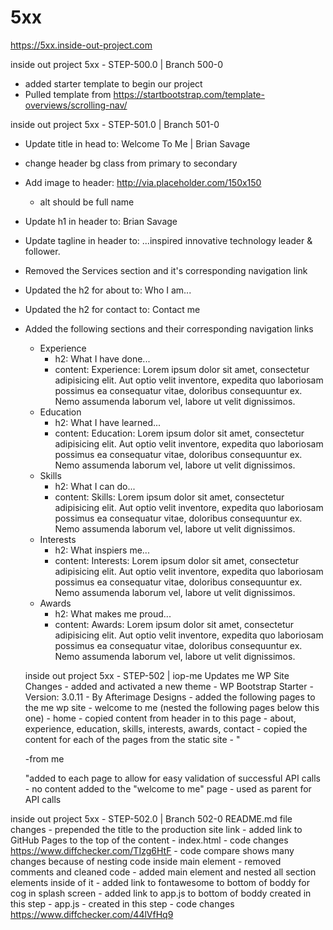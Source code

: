 # 5xx

https://5xx.inside-out-project.com


inside out project 5xx - STEP-500.0 | Branch 500-0
- added starter template to begin our project
- Pulled template from https://startbootstrap.com/template-overviews/scrolling-nav/

inside out project 5xx - STEP-501.0 | Branch 501-0
- Update title in head to: Welcome To Me | Brian Savage
- change header bg class from primary to secondary
- Add image to header: http://via.placeholder.com/150x150
   - alt should be full name
- Update h1 in header to: Brian Savage
- Update tagline in header to: ...inspired innovative technology leader & follower.
- Removed the Services section and it's corresponding navigation link
- Updated the h2 for about to: Who I am...
- Updated the h2 for contact to: Contact me
- Added the following sections and their corresponding navigation links
    - Experience
        - h2: What I have done...
        - content: Experience: Lorem ipsum dolor sit amet, consectetur adipisicing elit. Aut optio velit inventore, expedita quo laboriosam possimus ea consequatur vitae, doloribus consequuntur ex. Nemo assumenda laborum vel, labore ut velit dignissimos.
    - Education
        - h2: What I have learned...
        - content: Education: Lorem ipsum dolor sit amet, consectetur adipisicing elit. Aut optio velit inventore, expedita quo laboriosam possimus ea consequatur vitae, doloribus consequuntur ex. Nemo assumenda laborum vel, labore ut velit dignissimos.
    - Skills
        - h2: What I can do...
        - content: Skills: Lorem ipsum dolor sit amet, consectetur adipisicing elit. Aut optio velit inventore, expedita quo laboriosam possimus ea consequatur vitae, doloribus consequuntur ex. Nemo assumenda laborum vel, labore ut velit dignissimos.
    - Interests
        - h2: What inspiers me...
        - content: Interests: Lorem ipsum dolor sit amet, consectetur adipisicing elit. Aut optio velit inventore, expedita quo laboriosam possimus ea consequatur vitae, doloribus consequuntur ex. Nemo assumenda laborum vel, labore ut velit dignissimos.
    - Awards
        - h2: What makes me proud...
        - content: Awards: Lorem ipsum dolor sit amet, consectetur adipisicing elit. Aut optio velit inventore, expedita quo laboriosam possimus ea consequatur vitae, doloribus consequuntur ex. Nemo assumenda laborum vel, labore ut velit dignissimos.
    
    inside out project 5xx - STEP-502 | iop-me Updates
     me WP Site Changes
          - added and activated a new theme
               - WP Bootstrap Starter
                    - Version: 3.0.11 
                    - By Afterimage Designs
          - added the following pages to the me wp site
          - welcome to me (nested the following pages below this one)
               - home
                    - copied content from header in to this page
               - about, experience, education, skills, interests, awards, contact
                    - copied the content for each of the pages from the static site
                         - "<p>-from me</p>"added to each page to allow for easy validation of successful API calls
               - no content added to the "welcome to me" page - used as parent for API calls
        
inside out project 5xx - STEP-502.0 | Branch 502-0
     README.md file changes
          - prepended the title to the production site link
          - added link to GitHub Pages to the top of the content
     - index.html
          - code changes https://www.diffchecker.com/TIzg6HtF
               - code compare shows many changes because of nesting code inside main element
          - removed comments and cleaned code
          - added main element and nested all section elements inside of it
          - added link to fontawesome to bottom of boddy for cog in splash screen
          - added link to app.js to bottom of boddy created in this step
     - app.js
          - created in this step
          - code changes https://www.diffchecker.com/44lVfHq9
          
          
          
          